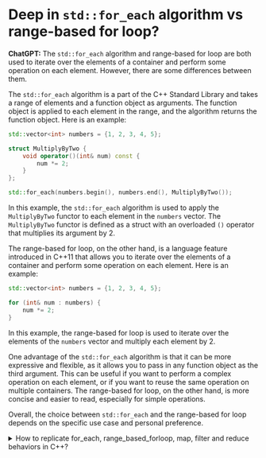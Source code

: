 # Deep in `std::for_each` algorithm vs range-based for loop?

**ChatGPT:** The `std::for_each` algorithm and range-based for loop are both used to iterate over the elements of a container and perform some operation on each element. However, there are some differences between them.

The `std::for_each` algorithm is a part of the C++ Standard Library and takes a range of elements and a function object as arguments. The function object is applied to each element in the range, and the algorithm returns the function object. Here is an example:

```C++
std::vector<int> numbers = {1, 2, 3, 4, 5};

struct MultiplyByTwo {
    void operator()(int& num) const {
        num *= 2;
    }
};

std::for_each(numbers.begin(), numbers.end(), MultiplyByTwo());
```

In this example, the `std::for_each` algorithm is used to apply the `MultiplyByTwo` functor to each element in the `numbers` vector. The `MultiplyByTwo` functor is defined as a struct with an overloaded `()` operator that multiplies its argument by 2.

The range-based for loop, on the other hand, is a language feature introduced in C++11 that allows you to iterate over the elements of a container and perform some operation on each element. Here is an example:

```C++
std::vector<int> numbers = {1, 2, 3, 4, 5};

for (int& num : numbers) {
    num *= 2;
}
```

In this example, the range-based for loop is used to iterate over the elements of the `numbers` vector and multiply each element by 2.

One advantage of the `std::for_each` algorithm is that it can be more expressive and flexible, as it allows you to pass in any function object as the third argument. This can be useful if you want to perform a complex operation on each element, or if you want to reuse the same operation on multiple containers. The range-based for loop, on the other hand, is more concise and easier to read, especially for simple operations.

Overall, the choice between `std::for_each` and the range-based for loop depends on the specific use case and personal preference.

<details>
  <summary> How to replicate for_each, range_based_forloop, map, filter and reduce behaviors in C++? </summary>

  -   using `g++`
  ```
  g++ -Wall -std=c++14 main.cpp  
  ```

  - [Codebase: Section 7: Arrays and Vectors - Map](Map)
  - [Codebase: Section 7: Arrays and Vectors - Filter](Filter)
  - [Codebase: Section 7: Arrays and Vectors - Reduce](Reduce)
  - [Codebase: Section 7: Arrays and Vectors - std-for_each](std-for_each)
  - [Codebase: Section 7: Arrays and Vectors - RangeBasedForLoop](range-based-for-loop)
  - [Codebase: Section 9: Controlling Program Flow - RangeBasedForLoop](../S9_Controlling-Program-Flow/RangeBasedForLoop/)
</details>